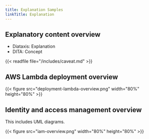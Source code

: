 ```yaml
---
title: Explanation Samples
linkTitle: Explanation
---
```


## Explanatory content overview

- Diataxis: Explanation
- DITA: Concept

{{< readfile file="/includes/caveat.md" >}}

## AWS Lambda deployment overview

{{< figure src="deployment-lambda-overview.png" width="80%" height="80%" >}}


## Identity and access management overview

This includes UML diagrams.

{{< figure src="iam-overview.png" width="80%" height="80%" >}}

